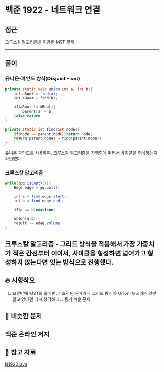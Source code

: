 # 백준 1922 - 네트워크 연결

## 접근

크루스칼 알고리즘을 이용한 MST 문제.

---
## 풀이

### 유니온-파인드 방식(Disjoint - set)

```java
private static void union(int a, int b){
    int aRoot = find(a);
    int bRoot = find(b);

    if(aRoot != bRoot){
        parent[a] = b;
    }else return;
}

private static int find(int node){
    if(node == parent[node])return node;
    return parent[node] = find(parent[node]);
}
```

유니온 파인드를 사용하여, 크루스칼 알고리즘을 진행함에 따라서 사이클을 형성하는지 확인했다.

### 크루스칼 알고리즘

```java
while(!pq.isEmpty()){
    Edge edge = pq.poll();

    int a = find(edge.start);
    int b = find(edge.end);

    if(a == b)continue;

    union(a,b);
    result += edge.volume;
}
```

크루스칼 알고리즘 - 그리드 방식을 적용해서 가장 가중치가 적은 간선부터 이어서, 사이클을 형성하면 넘어가고 형성하지 않는다면 잇는 방식으로 진행했다.
--- 
## 🔥 시행착오

1. 오랜만에 MST를 풀지만, 기초적인 문제라서 그리드 방식과 Union-find라는 것만 알고 있다면 다시 생각해내고 풀기 쉬운 문제.



## 🤭 비슷한 문제

백준 온라인 저지
- 


## 💌 참고 자료

[N1922.java](https://github.com/Rurril/Problem-Solving/blob/Test/Problem-Solving/PS/MST/N1922.java) 


